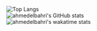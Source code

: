 ![Top Langs](https://github-readme-stats.vercel.app/api/top-langs/?username=ahmedelbahri&layout=default&card_width=495px&custom_title=Used&nbsp;Languages)
<br>
![ahmedelbahri's GitHub stats](https://github-readme-stats.vercel.app/api?username=ahmedelbahri&show_icons=true&theme=ondark&include_all_commits=true&count_private=true)
<br>
![ahmedelbahri's wakatime stats](https://github-readme-stats.vercel.app/api/wakatime?username=ahmedelbahri&layout=default)
